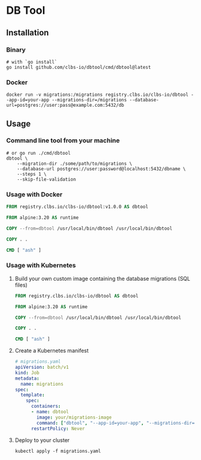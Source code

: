 # DB Tool

## Installation

### Binary

```shell
# with `go install`
go install github.com/clbs-io/dbtool/cmd/dbtool@latest
```

### Docker

```shell
docker run -v migrations:/migrations registry.clbs.io/clbs-io/dbtool --app-id=your-app --migrations-dir=/migrations --database-url=postgres://user:pass@example.com:5432/db
```

## Usage

### Command line tool from your machine

```shell
# or go run ./cmd/dbtool
dbtool \
    --migration-dir ./some/path/to/migrations \
    --database-url postgres://user:password@localhost:5432/dbname \
    --steps 1 \
    --skip-file-validation
```

### Usage with Docker

```dockerfile
FROM registry.clbs.io/clbs-io/dbtool:v1.0.0 AS dbtool

FROM alpine:3.20 AS runtime

COPY --from=dbtool /usr/local/bin/dbtool /usr/local/bin/dbtool

COPY . .

CMD [ "ash" ]
```

### Usage with Kubernetes


1. Build your own custom image containing the database migrations (SQL files)

    ```dockerfile
    FROM registry.clbs.io/clbs-io/dbtool AS dbtool

    FROM alpine:3.20 AS runtime

    COPY --from=dbtool /usr/local/bin/dbtool /usr/local/bin/dbtool

    COPY . .

    CMD [ "ash" ]
    ```

2. Create a Kubernetes manifest

    ```yaml
    # migrations.yaml
    apiVersion: batch/v1
    kind: Job
    metadata:
      name: migrations
    spec:
      template:
        spec:
          containers:
          - name: dbtool
            image: your/migrations-image
            command: ["dbtool", "--app-id=your-app", "--migrations-dir=./your/migrations/dir", "--database-url=postgres://user:pass@host:5432/db"]
          restartPolicy: Never
    ```

3. Deploy to your cluster

    ```shell
    kubectl apply -f migrations.yaml
    ```
